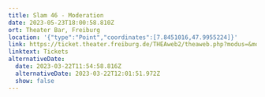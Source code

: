 ```yaml
---
title: Slam 46 - Moderation
date: 2023-05-23T18:00:58.810Z
ort: Theater Bar, Freiburg
location: '{"type":"Point","coordinates":[7.8451016,47.9955224]}'
link: https://ticket.theater.freiburg.de/THEAweb2/theaweb.php?modus=&modul=saalplan&skin=&param=E150002
linktext: Tickets
alternativeDate:
  date: 2023-03-22T11:54:58.816Z
  alternativeDate: 2023-03-22T12:01:51.972Z
  show: false
---
```

